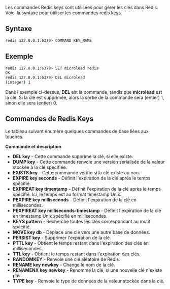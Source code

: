 Les commandes Redis keys sont utilisées pour gérer les clés dans Redis. Voici la syntaxe pour utiliser les commandes redis keys.

## Syntaxe


```bash
redis 127.0.0.1:6379> COMMAND KEY_NAME
```

## Exemple

```bash
redis 127.0.0.1:6379> SET microlead redis 
OK 
redis 127.0.0.1:6379> DEL microlead
(integer) 1
```

Dans l'exemple ci-dessus, **DEL** est la commande, tandis que **microlead** est la clé. Si la clé est supprimée, alors la sortie de la commande sera (entier) 1, sinon elle sera (entier) 0.

## Commandes de Redis Keys

Le tableau suivant énumère quelques commandes de base liées aux touches.

**Commande et description**

- **DEL key** - Cette commande supprime la clé, si elle existe.
- **DUMP key** - Cette commande renvoie une version sérialisée de la valeur stockée à la clé spécifiée.
- **EXISTS key** - Cette commande vérifie si la clé existe ou non.
- **EXPIRE key seconds** - Définit l'expiration de la clé après le temps spécifié.
- **EXPIREAT key timestamp** - Définit l'expiration de la clé après le temps spécifié. Ici, le temps est au format timestamp Unix.
- **PEXPIRE key milliseconds** - Définit l'expiration de la clé en millisecondes.
- **PEXPIREAT key milliseconds-timestamp** - Définit l'expiration de la clé en timestamp Unix spécifié en millisecondes.
- **KEYS pattern** - Recherche toutes les clés correspondant au motif spécifié.
- **MOVE key db** - Déplace une clé vers une autre base de données.
- **PERSIST key** - Supprimer l'expiration de la clé.
- **PTTL key** - Obtient le temps restant dans l'expiration des clés en millisecondes.
- **TTL key** - Obtient le temps restant dans l'expiration des clés.
- **RANDOMKEY** - Renvoie une clé aléatoire de Redis.
- **RENAME key newkey** - Change le nom de la clé.
- **RENAMENX key newkey** - Renomme la clé, si une nouvelle clé n'existe pas.
- **TYPE key** - Renvoie le type de données de la valeur stockée dans la clé.